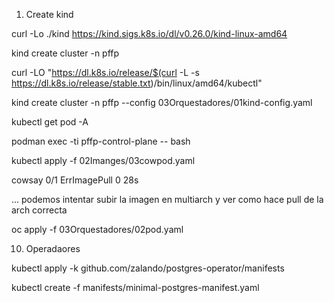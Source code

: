 1. Create kind

curl -Lo ./kind https://kind.sigs.k8s.io/dl/v0.26.0/kind-linux-amd64

kind create cluster -n pffp

curl -LO "https://dl.k8s.io/release/$(curl -L -s https://dl.k8s.io/release/stable.txt)/bin/linux/amd64/kubectl"

kind create cluster -n pffp --config 03Orquestadores/01kind-config.yaml

kubectl get pod -A

podman exec -ti pffp-control-plane -- bash 

kubectl apply -f 02Imanges/03cowpod.yaml

cowsay   0/1     ErrImagePull   0          28s

... podemos intentar subir la imagen en multiarch y ver como hace pull de la arch correcta

oc apply -f 03Orquestadores/02pod.yaml


10. Operadaores

kubectl apply -k github.com/zalando/postgres-operator/manifests

kubectl create -f manifests/minimal-postgres-manifest.yaml
